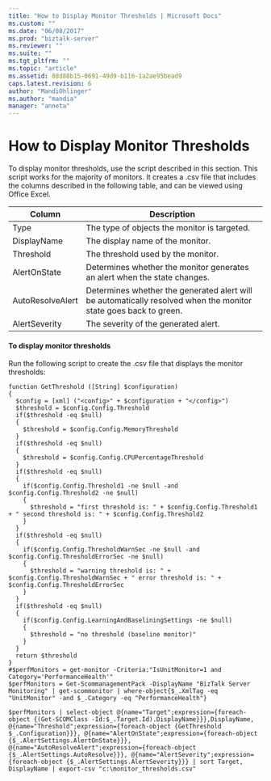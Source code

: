 ```yaml
---
title: "How to Display Monitor Thresholds | Microsoft Docs"
ms.custom: ""
ms.date: "06/08/2017"
ms.prod: "biztalk-server"
ms.reviewer: ""
ms.suite: ""
ms.tgt_pltfrm: ""
ms.topic: "article"
ms.assetid: 88d88b15-0691-49d9-b116-1a2ae95bead9
caps.latest.revision: 6
author: "MandiOhlinger"
ms.author: "mandia"
manager: "anneta"
---
```

# How to Display Monitor Thresholds
To display monitor thresholds, use the script described in this section. This script works for the majority of monitors. It creates a .csv file that includes the columns described in the following table, and can be viewed using Office Excel.  
  
|Column|Description|  
|------------|-----------------|  
|Type|The type of objects the monitor is targeted.|  
|DisplayName|The display name of the monitor.|  
|Threshold|The threshold used by the monitor.|  
|AlertOnState|Determines whether the monitor generates an alert when the state changes.|  
|AutoResolveAlert|Determines whether the generated alert will be automatically resolved when the monitor state goes back to green.|  
|AlertSeverity|The severity of the generated alert.|  
  
#### To display monitor thresholds  
 Run the following script to create the .csv file that displays the monitor thresholds:  
  
```  
function GetThreshold ([String] $configuration)   
{   
  $config = [xml] ("<config>" + $configuration + "</config>")   
  $threshold = $config.Config.Threshold   
  if($threshold -eq $null)   
  {   
    $threshold = $config.Config.MemoryThreshold   
  }   
  if($threshold -eq $null)   
  {   
    $threshold = $config.Config.CPUPercentageThreshold   
  }   
  if($threshold -eq $null)   
  {   
    if($config.Config.Threshold1 -ne $null -and $config.Config.Threshold2 -ne $null)   
    {   
      $threshold = "first threshold is: " + $config.Config.Threshold1 + " second threshold is: " + $config.Config.Threshold2   
    }   
  }   
  if($threshold -eq $null)   
  {   
    if($config.Config.ThresholdWarnSec -ne $null -and $config.Config.ThresholdErrorSec -ne $null)   
    {   
      $threshold = "warning threshold is: " + $config.Config.ThresholdWarnSec + " error threshold is: " + $config.Config.ThresholdErrorSec   
    }   
  }   
  if($threshold -eq $null)   
  {   
    if($config.Config.LearningAndBaseliningSettings -ne $null)   
    {   
      $threshold = "no threshold (baseline monitor)"   
    }   
  }   
  return $threshold   
}   
#$perfMonitors = get-monitor -Criteria:"IsUnitMonitor=1 and Category='PerformanceHealth'"   
$perfMonitors = Get-ScommanagementPack -DisplayName "BizTalk Server Monitoring" | get-scommonitor | where-object{$_.XmlTag -eq "UnitMonitor" -and $_.Category -eq "PerformanceHealth"}  
  
$perfMonitors | select-object @{name="Target";expression={foreach-object {(Get-SCOMClass -Id:$_.Target.Id).DisplayName}}},DisplayName, @{name="Threshold";expression={foreach-object {GetThreshold $_.Configuration}}}, @{name="AlertOnState";expression={foreach-object {$_.AlertSettings.AlertOnState}}}, @{name="AutoResolveAlert";expression={foreach-object {$_.AlertSettings.AutoResolve}}}, @{name="AlertSeverity";expression={foreach-object {$_.AlertSettings.AlertSeverity}}} | sort Target, DisplayName | export-csv "c:\monitor_thresholds.csv"  
  
```
